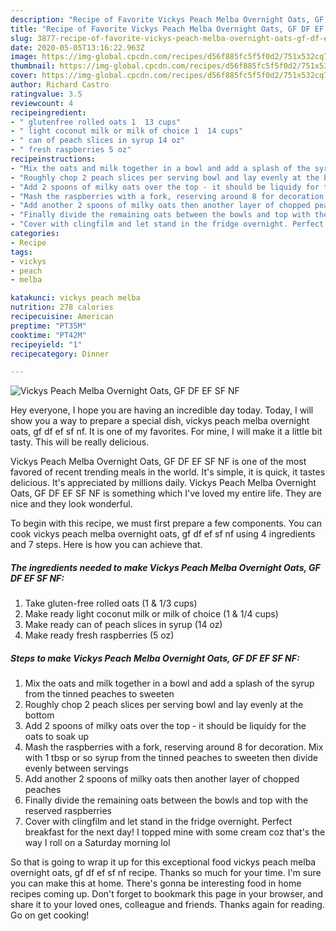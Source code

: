 ```yaml
---
description: "Recipe of Favorite Vickys Peach Melba Overnight Oats, GF DF EF SF NF"
title: "Recipe of Favorite Vickys Peach Melba Overnight Oats, GF DF EF SF NF"
slug: 3877-recipe-of-favorite-vickys-peach-melba-overnight-oats-gf-df-ef-sf-nf
date: 2020-05-05T13:16:22.963Z
image: https://img-global.cpcdn.com/recipes/d56f885fc5f5f0d2/751x532cq70/vickys-peach-melba-overnight-oats-gf-df-ef-sf-nf-recipe-main-photo.jpg
thumbnail: https://img-global.cpcdn.com/recipes/d56f885fc5f5f0d2/751x532cq70/vickys-peach-melba-overnight-oats-gf-df-ef-sf-nf-recipe-main-photo.jpg
cover: https://img-global.cpcdn.com/recipes/d56f885fc5f5f0d2/751x532cq70/vickys-peach-melba-overnight-oats-gf-df-ef-sf-nf-recipe-main-photo.jpg
author: Richard Castro
ratingvalue: 3.5
reviewcount: 4
recipeingredient:
- " glutenfree rolled oats 1  13 cups"
- " light coconut milk or milk of choice 1  14 cups"
- " can of peach slices in syrup 14 oz"
- " fresh raspberries 5 oz"
recipeinstructions:
- "Mix the oats and milk together in a bowl and add a splash of the syrup from the tinned peaches to sweeten"
- "Roughly chop 2 peach slices per serving bowl and lay evenly at the bottom"
- "Add 2 spoons of milky oats over the top - it should be liquidy for the oats to soak up"
- "Mash the raspberries with a fork, reserving around 8 for decoration. Mix with 1 tbsp or so syrup from the tinned peaches to sweeten then divide evenly between servings"
- "Add another 2 spoons of milky oats then another layer of chopped peaches"
- "Finally divide the remaining oats between the bowls and top with the reserved raspberries"
- "Cover with clingfilm and let stand in the fridge overnight. Perfect breakfast for the next day! I topped mine with some cream coz that&#39;s the way I roll on a Saturday morning lol"
categories:
- Recipe
tags:
- vickys
- peach
- melba

katakunci: vickys peach melba 
nutrition: 278 calories
recipecuisine: American
preptime: "PT35M"
cooktime: "PT42M"
recipeyield: "1"
recipecategory: Dinner

---
```



![Vickys Peach Melba Overnight Oats, GF DF EF SF NF](https://img-global.cpcdn.com/recipes/d56f885fc5f5f0d2/751x532cq70/vickys-peach-melba-overnight-oats-gf-df-ef-sf-nf-recipe-main-photo.jpg)

Hey everyone, I hope you are having an incredible day today. Today, I will show you a way to prepare a special dish, vickys peach melba overnight oats, gf df ef sf nf. It is one of my favorites. For mine, I will make it a little bit tasty. This will be really delicious.

Vickys Peach Melba Overnight Oats, GF DF EF SF NF is one of the most favored of recent trending meals in the world. It's simple, it is quick, it tastes delicious. It's appreciated by millions daily. Vickys Peach Melba Overnight Oats, GF DF EF SF NF is something which I've loved my entire life. They are nice and they look wonderful.




To begin with this recipe, we must first prepare a few components. You can cook vickys peach melba overnight oats, gf df ef sf nf using 4 ingredients and 7 steps. Here is how you can achieve that.

<!--inarticleads1-->

##### The ingredients needed to make Vickys Peach Melba Overnight Oats, GF DF EF SF NF:

1. Take  gluten-free rolled oats (1 &amp; 1/3 cups)
1. Make ready  light coconut milk or milk of choice (1 &amp; 1/4 cups)
1. Make ready  can of peach slices in syrup (14 oz)
1. Make ready  fresh raspberries (5 oz)




<!--inarticleads2-->

##### Steps to make Vickys Peach Melba Overnight Oats, GF DF EF SF NF:

1. Mix the oats and milk together in a bowl and add a splash of the syrup from the tinned peaches to sweeten
1. Roughly chop 2 peach slices per serving bowl and lay evenly at the bottom
1. Add 2 spoons of milky oats over the top - it should be liquidy for the oats to soak up
1. Mash the raspberries with a fork, reserving around 8 for decoration. Mix with 1 tbsp or so syrup from the tinned peaches to sweeten then divide evenly between servings
1. Add another 2 spoons of milky oats then another layer of chopped peaches
1. Finally divide the remaining oats between the bowls and top with the reserved raspberries
1. Cover with clingfilm and let stand in the fridge overnight. Perfect breakfast for the next day! I topped mine with some cream coz that&#39;s the way I roll on a Saturday morning lol




So that is going to wrap it up for this exceptional food vickys peach melba overnight oats, gf df ef sf nf recipe. Thanks so much for your time. I'm sure you can make this at home. There's gonna be interesting food in home recipes coming up. Don't forget to bookmark this page in your browser, and share it to your loved ones, colleague and friends. Thanks again for reading. Go on get cooking!
